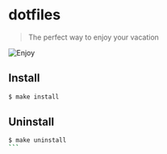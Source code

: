 # dotfiles
> The perfect way to enjoy your vacation

![Enjoy](http://cdn.tinybuddha.com/wp-content/uploads/2015/01/Enjoy.jpg)

## Install
```sh
$ make install
```

## Uninstall
````sh
$ make uninstall
```
